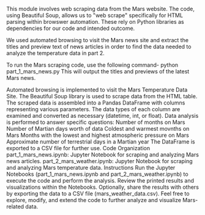 This module involves web scraping data from the Mars website. The code, using Beautiful Soup, allows us to "web scrape" specifically for HTML parsing within browswer automation. These rely on Python libraries as dependencies for our code and intended outcome.

We used automated browsing to visit the Mars news site and extract the titles and preview text of news articles in order to find the data needed to analyze the temperature data in part 2. 

To run the Mars scraping code, use the following command-
python part_1_mars_news.py This will output the titles and previews of the latest Mars news.

Automated browsing is implemented to visit the Mars Temperature Data Site. The Beautiful Soup library is used to scrape data from the HTML table. The scraped data is assembled into a Pandas DataFrame with columns representing various parameters. The data types of each column are examined and converted as necessary (datetime, int, or float). Data analysis is performed to answer specific questions: Number of months on Mars Number of Martian days worth of data Coldest and warmest movnths on Mars Months with the lowest and highest atmospheric pressure on Mars Approximate number of terrestrial days in a Martian year The DataFrame is exported to a CSV file for further use. Code Organization part_1_mars_news.ipynb: Jupyter Notebook for scraping and analyzing Mars news articles. part_2_mars_weather.ipynb: Jupyter Notebook for scraping and analyzing Mars temperature data. Instructions Run the Jupyter Notebooks (part_1_mars_news.ipynb and part_2_mars_weather.ipynb) to execute the code and perform the analysis. Review the printed results and visualizations within the Notebooks. Optionally, share the results with others by exporting the data to a CSV file (mars_weather_data.csv). Feel free to explore, modify, and extend the code to further analyze and visualize Mars-related data.
